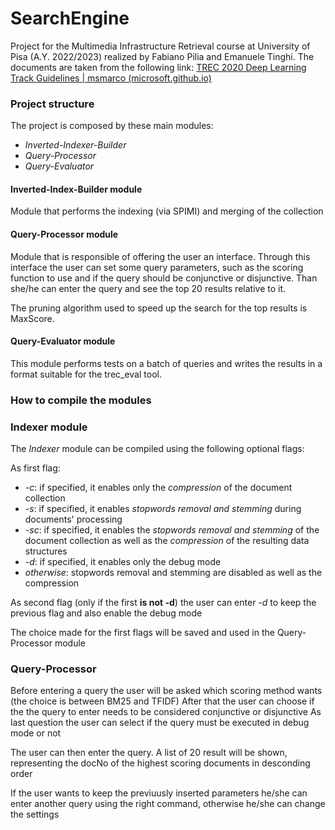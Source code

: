 # SearchEngine

Project for the Multimedia Infrastructure Retrieval course at University of Pisa (A.Y. 2022/2023) realized by Fabiano Pilia and Emanuele Tinghi.
The documents are taken from the following link: [TREC 2020 Deep Learning Track Guidelines | msmarco (microsoft.github.io)](https://microsoft.github.io/msmarco/TREC-Deep-Learning-2020)



### Project structure

The project is composed by these main modules:

- *Inverted-Indexer-Builder*
- *Query-Processor*
- *Query-Evaluator*


#### Inverted-Index-Builder module

Module that performs the indexing (via SPIMI) and merging of the collection

#### Query-Processor module

Module that is responsible of offering the user an interface. Through this interface the user can set some query parameters,
such as the scoring function to use and if the query should be conjunctive or disjunctive. Than she/he can enter the query and see the 
top 20 results relative to it.

The pruning algorithm used to speed up the search for the top results is MaxScore.


#### Query-Evaluator module
This module performs tests on a batch of queries and writes the results in a format suitable for the trec_eval tool.

### How to compile the modules

### Indexer module

The *Indexer* module can be compiled using the following optional flags:

As first flag:
- *-c*: if specified, it enables only the *compression* of the document collection
- *-s*: if specified, it enables *stopwords removal and stemming* during documents' processing
- *-sc*: if specified, it enables the *stopwords removal and stemming* of the document collection as well as the *compression* of the resulting data structures
- *-d*: if specified, it enables only the debug mode
- *otherwise*: stopwords removal and stemming are disabled as well as the compression

As second flag (only if the first **is not -d**) the user can enter *-d* to keep the previous flag and also enable the debug mode

The choice made for the first flags will be saved and used in the Query-Processor module


### Query-Processor

Before entering a query the user will be asked which scoring method wants (the choice is between BM25 and TFIDF)
After that the user can choose if the the query to enter needs to be considered conjunctive or disjunctive
As last question the user can select if the query must be executed in debug mode or not

The user can then enter the query. A list of 20 result will be shown, representing the docNo of the highest scoring documents in desconding order

If the user wants to keep the previuusly inserted parameters he/she can enter another query using the right command, otherwise he/she can change the settings
